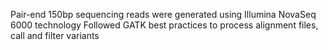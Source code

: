 Pair-end 150bp sequencing reads were generated using Illumina NovaSeq 6000 technology
Followed GATK best practices to process alignment files, call and filter variants
